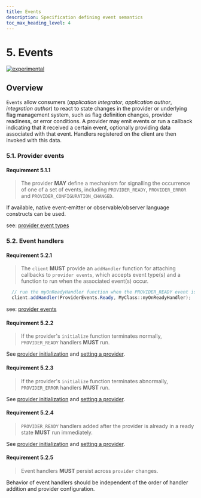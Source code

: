 ```yaml
---
title: Events
description: Specification defining event semantics
toc_max_heading_level: 4
---
```


# 5. Events

[![experimental](https://img.shields.io/static/v1?label=Status&message=experimental&color=orange)](https://github.com/open-feature/spec/tree/main/specification#experimental)

## Overview

`Events` allow consumers (_application integrator_, _application author_, _integration author_) to react to state changes in the provider or underlying flag management system, such as flag definition changes, provider readiness, or error conditions. A provider may emit events or run a callback indicating that it received a certain event, optionally providing data associated with that event. Handlers registered on the client are then invoked with this data.

### 5.1. Provider events

#### Requirement 5.1.1

> The provider **MAY** define a mechanism for signalling the occurrence of one of a set of events, including `PROVIDER_READY`, `PROVIDER_ERROR` and `PROVIDER_CONFIGURATION_CHANGED`.

If available, native event-emitter or observable/observer language constructs can be used.

see: [provider event types](./../types.md#provider-events)

### 5.2. Event handlers

#### Requirement 5.2.1

> The `client` **MUST** provide an `addHandler` function for attaching callbacks to `provider events`, which accepts event type(s) and a function to run when the associated event(s) occur.

```java
  // run the myOnReadyHandler function when the PROVIDER_READY event is fired
  client.addHandler(ProviderEvents.Ready, MyClass::myOnReadyHandler);
```

see: [provider events](#51-provider-events)

#### Requirement 5.2.2

> If the provider's `initialize` function terminates normally, `PROVIDER_READY` handlers **MUST** run.

See [provider initialization](./02-providers.md#24-initialization) and [setting a provider](./01-flag-evaluation.md#setting-a-provider).

#### Requirement 5.2.3

> If the provider's `initialize` function terminates abnormally, `PROVIDER_ERROR` handlers **MUST** run.

See [provider initialization](./02-providers.md#24-initialization) and [setting a provider](./01-flag-evaluation.md#setting-a-provider).

#### Requirement 5.2.4

> `PROVIDER_READY` handlers added after the provider is already in a ready state **MUST** run immediately.

See [provider initialization](./02-providers.md#24-initialization) and [setting a provider](./01-flag-evaluation.md#setting-a-provider).

#### Requirement 5.2.5

> Event handlers **MUST** persist across `provider` changes.

Behavior of event handlers should be independent of the order of handler addition and provider configuration.
